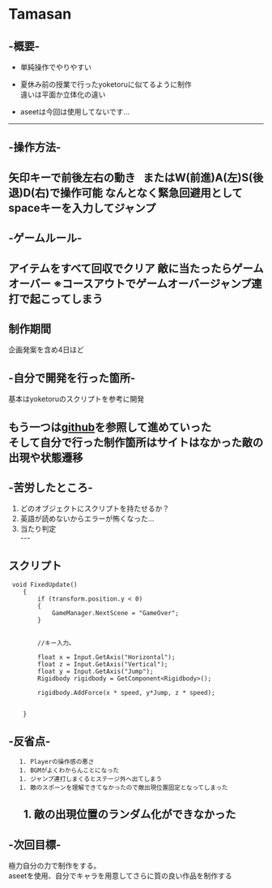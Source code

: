 # **Tamasan**

## -**概要**-
- 単純操作でやりやすい  
- 夏休み前の授業で行ったyoketoruに似てるように制作  
  違いは平面か立体化の違い

- aseetは今回は使用してないです...
---
## -**操作方法**-  
矢印キーで前後左右の動き  
またはW(前進)A(左)S(後退)D(右)で操作可能
なんとなく緊急回避用としてspaceキーを入力してジャンプ
---

## -**ゲームルール**-  
アイテムをすべて回収でクリア
敵に当たったらゲームオーバー
※コースアウトでゲームオーバージャンプ連打で起こってしまう
---
## 制作期間  
企画発案を含め4日ほど
## -**自分で開発を行った箇所**-
基本はyoketoruのスクリプトを参考に開発

  もう一つは[github](https://github.com/unity3d-jp/FirstTutorial/wiki "チュートリアルサイト")を参照して進めていった  
そして自分で行った制作箇所はサイトはなかった敵の出現や状態遷移  
---  
## -**苦労したところ**-  
1. どのオブジェクトにスクリプトを持たせるか？
1. 英語が読めないからエラーが怖くなった...  
1. 当たり判定  
---  
## スクリプト  
```
 void FixedUpdate()
    {
        if (transform.position.y < 0)
        {
            GameManager.NextScene = "GameOver";
        }
      

        //キー入力。

        float x = Input.GetAxis("Horizontal");
        float z = Input.GetAxis("Vertical");
        float y = Input.GetAxis("Jump");
        Rigidbody rigidbody = GetComponent<Rigidbody>();

        rigidbody.AddForce(x * speed, y*Jump, z * speed);
        

    }
```
## -**反省点**-  

       1. Playerの操作感の悪さ
       1. BGMがよくわからんことになった
       1. ジャンプ連打しまくるとステージ外へ出てしまう
       1. 敵のスポーンを理解できてなかったので敵出現位置固定となってしまった
       1. 敵の出現位置のランダム化ができなかった
---

## -**次回目標**-
極力自分の力で制作をする。  
aseetを使用、自分でキャラを用意してさらに質の良い作品を制作する  
